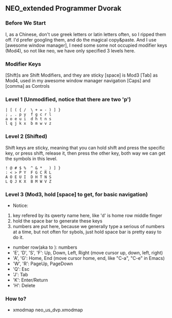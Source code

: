##  NEO_extended Programmer Dvorak


### Before We Start
I, as a Chinese, don't use greek letters or latin letters often, so I ripped them off. I'd prefer googling them, and do the magical copy&paste. And I use [awesome window manager], I need some some not occupied modifier keys (Mod4), so not like neo, we have only specified 3 levels here.


### Modifier Keys
[Shift]s are Shift Modifiers, and they are sticky
[space] is Mod3
[Tab] as Mod4, used in my awesome window manager navigation
[Caps] and [comma] as Controls

### Level 1 (Unmodified, notice that there are two 'p')
```
| [ ( { /  \ + = - ) ] }
; , . p y  f g c r l
a o e u i  d h t n s
l q j k x  b m w v z 
```

### Level 2 (Shifted)
Shift keys are sticky, meaning that you can hold shift and press the specific key, or press shift, release it, then press the other key, both way we can get the symbols in this level.
```
! @ # $ %  ^ & * _ ) ] }
: < > P Y  F G C R L
A O E U I  D H T N S 
L Q J K X  B M W V Z
``` 

### Level 3 (Mod3, hold [space] to get, for basic navigation)

- Notice: 
 1. key refered by its qwerty name here, like 'd' is home row middle finger
 2. hold the space bar to generate these keys
 3. numbers are put here, because we generally type a serious of numbers at a time, but not often for sybols, just hold space bar is pretty easy to do it.

- number row(aka <AE01> to <AE10>): numbers
- 'E', 'D', 'S', 'F': Up, Down, Left, Right (move cursor up, down, left, right)
- 'A', 'G': Home, End (move cursor home, end, like "C-a", "C-e" in Emacs)
- 'W', 'R': PageUp, PageDown
- 'Q': Esc
- 'J': Tab
- 'K': Enter/Return
- 'H': Delete  

### How to?

- xmodmap neo_us_dvp.xmodmap
